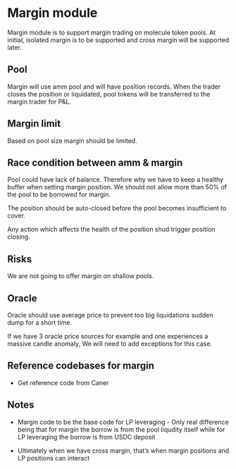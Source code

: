 # Margin module

Margin module is to support margin trading on molecule token pools.
At initial, isolated margin is to be supported and cross margin will be supported later.

## Pool

Margin will use amm pool and will have position records. When the trader closes the position or liquidated, pool tokens will be transferred to the margin trader for P&L.

## Margin limit

Based on pool size margin should be limited.

## Race condition between amm & margin

Pool could have lack of balance. Therefore why we have to keep a healthy buffer when setting margin position. We should not allow more than 50% of the pool to be borrowed for margin.

The position should be auto-closed before the pool becomes insufficient to cover.

Any action which affects the health of the position shud trigger position closing.

## Risks

We are not going to offer margin on shallow pools.

## Oracle

Oracle should use average price to prevent too big liquidations sudden dump for a short time.

If we have 3 oracle price sources for example and one experiences a massive candle anomaly, We will need to add exceptions for this case.

## Reference codebases for margin

- Get reference code from Caner

## Notes

- Margin code to be the base code for LP leveraging - Only real difference being that for margin the borrow is from the pool liqudity itself while for LP leveraging the borrow is from USDC deposit

- Ultimately when we have cross margin, that’s when margin positions and LP positions can interact
